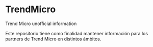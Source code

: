 # TrendMicro
Trend Micro unofficial information

Este repositorio tiene como finalidad mantener información para los partners de Trend Micro en distintos ámbitos.
